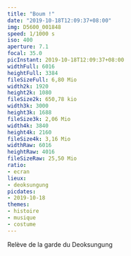 ```yaml
---
title: "Boum !"
date: "2019-10-18T12:09:37+08:00"
img: D5600_001848
speed: 1/1000 s
iso: 400
aperture: 7.1
focal: 35.0
picInstant: 2019-10-18T12:09:37+08:00
widthFull: 6016
heightFull: 3384
fileSizeFull: 6,80 Mio
width2k: 1920
height2k: 1080
fileSize2k: 650,78 kio
width3k: 3000
height3k: 1688
fileSize3k: 2,06 Mio
width4k: 3840
height4k: 2160
fileSize4k: 3,16 Mio
widthRaw: 6016
heightRaw: 4016
fileSizeRaw: 25,50 Mio
ratio:
- ecran
lieux:
- deoksungung
picdates:
- 2019-10-18
themes:
- histoire
- musique
- costume
---
```


Relève de la garde du Deoksungung